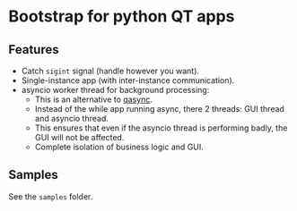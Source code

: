 # Bootstrap for python QT apps

## Features
* Catch `sigint` signal (handle however you want).
* Single-instance app (with inter-instance communication).
* asyncio worker thread for background processing:
  * This is an alternative to [qasync](https://github.com/CabbageDevelopment/qasync).
  * Instead of the while app running async, there 2 threads: GUI thread and asyncio thread.
  * This ensures that even if the asyncio thread is performing badly, the GUI will not be affected.
  * Complete isolation of business logic and GUI.

## Samples
See the `samples` folder.
